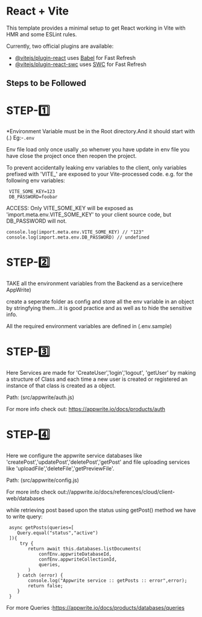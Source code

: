 # React + Vite

This template provides a minimal setup to get React working in Vite with HMR and some ESLint rules.

Currently, two official plugins are available:

- [@vitejs/plugin-react](https://github.com/vitejs/vite-plugin-react/blob/main/packages/plugin-react/README.md) uses [Babel](https://babeljs.io/) for Fast Refresh
- [@vitejs/plugin-react-swc](https://github.com/vitejs/vite-plugin-react-swc) uses [SWC](https://swc.rs/) for Fast Refresh

## Steps to be Followed

# STEP-1️⃣
 *Environment Variable must be in the Root directory.And it should start with (.) Eg:-``` .env ```

 Env file load only once usally ,so whenver you have update in env file you have close the project once then reopen the project.

 To prevent accidentally leaking env variables to the client, only variables prefixed with 'VITE_' are exposed to your Vite-processed code. e.g. for the following env variables:
```
 VITE_SOME_KEY=123
 DB_PASSWORD=foobar
```
ACCESS:
Only VITE_SOME_KEY will be exposed as 'import.meta.env.VITE_SOME_KEY' to your client source code, but DB_PASSWORD will not.

```
console.log(import.meta.env.VITE_SOME_KEY) // "123"
console.log(import.meta.env.DB_PASSWORD) // undefined
```


# STEP-2️⃣
TAKE all the environment variables from the Backend as a service(here AppWrite)

create a seperate folder as config and store all the env variable in an object by stringfying them...it is good practice and as well as to hide the sensitive info.

All the required environment variables are defined in (.env.sample)


# STEP-3️⃣
Here Services are made for 'CreateUser','login','logout', 'getUser' by making a structure of Class and each time a new user is created or registered an instance of that class is created as a object. 

Path: (src/appwrite/auth.js)

For more info check out: https://appwrite.io/docs/products/auth


# STEP-4️⃣
Here we configure the appwrite service databases like 'createPost','updatePost','deletePost','getPost' and file uploading services like 'uploadFile','deleteFile','getPreviewFile'. 

Path: (src/appwrite/config.js)

For more info check out://appwrite.io/docs/references/cloud/client-web/databases

while retrieving post based upon the status using getPost() method we have to write query:
```
 async getPosts(queries=[
    Query.equal("status","active")
 ]){
     try {
        return await this.databases.listDocuments(
            confEnv.appwriteDatabaseId,
            confEnv.appwriteCollectionId,
            queries,
        )
    } catch (error) {
        console.log("Appwrite service :: getPosts :: error",error);
        return false;
    }
 }
```

For more Queries :https://appwrite.io/docs/products/databases/queries


